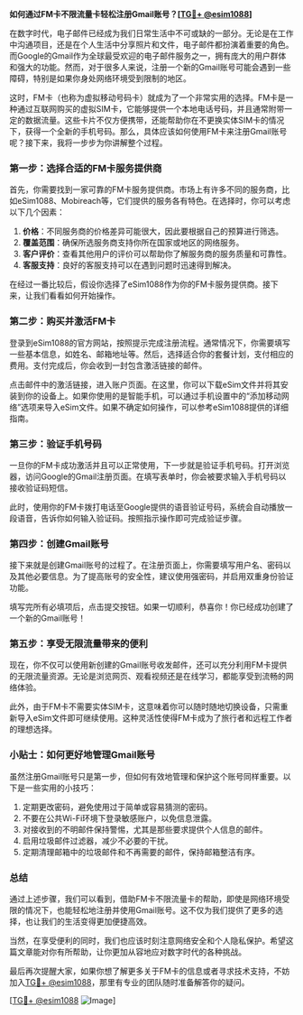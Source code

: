 **如何通过FM卡不限流量卡轻松注册Gmail账号？[[TG💪+ @esim1088](https://t.me/s/esim1088)]**

在数字时代，电子邮件已经成为我们日常生活中不可或缺的一部分。无论是在工作中沟通项目，还是在个人生活中分享照片和文件，电子邮件都扮演着重要的角色。而Google的Gmail作为全球最受欢迎的电子邮件服务之一，拥有庞大的用户群体和强大的功能。然而，对于很多人来说，注册一个新的Gmail账号可能会遇到一些障碍，特别是如果你身处网络环境受到限制的地区。

这时，FM卡（也称为虚拟移动号码卡）就成为了一个非常实用的选择。FM卡是一种通过互联网购买的虚拟SIM卡，它能够提供一个本地电话号码，并且通常附带一定的数据流量。这些卡片不仅方便携带，还能帮助你在不更换实体SIM卡的情况下，获得一个全新的手机号码。那么，具体应该如何使用FM卡来注册Gmail账号呢？接下来，我将一步步为你讲解整个过程。

### 第一步：选择合适的FM卡服务提供商

首先，你需要找到一家可靠的FM卡服务提供商。市场上有许多不同的服务商，比如eSim1088、Mobireach等，它们提供的服务各有特色。在选择时，你可以考虑以下几个因素：

1. **价格**：不同服务商的价格差异可能很大，因此要根据自己的预算进行筛选。
2. **覆盖范围**：确保所选服务商支持你所在国家或地区的网络服务。
3. **客户评价**：查看其他用户的评价可以帮助你了解服务商的服务质量和可靠性。
4. **客服支持**：良好的客服支持可以在遇到问题时迅速得到解决。

在经过一番比较后，假设你选择了eSim1088作为你的FM卡服务提供商。接下来，让我们看看如何开始操作。

### 第二步：购买并激活FM卡

登录到eSim1088的官方网站，按照提示完成注册流程。通常情况下，你需要填写一些基本信息，如姓名、邮箱地址等。然后，选择适合你的套餐计划，支付相应的费用。支付完成后，你会收到一封包含激活链接的邮件。

点击邮件中的激活链接，进入账户页面。在这里，你可以下载eSim文件并将其安装到你的设备上。如果你使用的是智能手机，可以通过手机设置中的“添加移动网络”选项来导入eSim文件。如果不确定如何操作，可以参考eSim1088提供的详细指南。

### 第三步：验证手机号码

一旦你的FM卡成功激活并且可以正常使用，下一步就是验证手机号码。打开浏览器，访问Google的Gmail注册页面。在填写表单时，你会被要求输入手机号码以接收验证码短信。

此时，使用你的FM卡拨打电话至Google提供的语音验证号码，系统会自动播放一段语音，告诉你如何输入验证码。按照指示操作即可完成验证步骤。

### 第四步：创建Gmail账号

接下来就是创建Gmail账号的过程了。在注册页面上，你需要填写用户名、密码以及其他必要信息。为了提高账号的安全性，建议使用强密码，并启用双重身份验证功能。

填写完所有必填项后，点击提交按钮。如果一切顺利，恭喜你！你已经成功创建了一个新的Gmail账号！

### 第五步：享受无限流量带来的便利

现在，你不仅可以使用新创建的Gmail账号收发邮件，还可以充分利用FM卡提供的无限流量资源。无论是浏览网页、观看视频还是在线学习，都能享受到流畅的网络体验。

此外，由于FM卡不需要实体SIM卡，这意味着你可以随时随地切换设备，只需重新导入eSim文件即可继续使用。这种灵活性使得FM卡成为了旅行者和远程工作者的理想选择。

### 小贴士：如何更好地管理Gmail账号

虽然注册Gmail账号只是第一步，但如何有效地管理和保护这个账号同样重要。以下是一些实用的小技巧：

1. 定期更改密码，避免使用过于简单或容易猜测的密码。
2. 不要在公共Wi-Fi环境下登录敏感账户，以免信息泄露。
3. 对接收到的不明邮件保持警惕，尤其是那些要求提供个人信息的邮件。
4. 启用垃圾邮件过滤器，减少不必要的干扰。
5. 定期清理邮箱中的垃圾邮件和不再需要的邮件，保持邮箱整洁有序。

### 总结

通过上述步骤，我们可以看到，借助FM卡不限流量卡的帮助，即使是网络环境受限的情况下，也能轻松地注册并使用Gmail账号。这不仅为我们提供了更多的选择，也让我们的生活变得更加便捷高效。

当然，在享受便利的同时，我们也应该时刻注意网络安全和个人隐私保护。希望这篇文章能对你有所帮助，让你更加从容地应对数字时代的各种挑战。

最后再次提醒大家，如果你想了解更多关于FM卡的信息或者寻求技术支持，不妨加入[TG💪+ @esim1088](https://t.me/s/esim1088)，那里有专业的团队随时准备解答你的疑问。

[[TG💪+ @esim1088](https://t.me/s/esim1088) ![Image](https://i.postimg.cc/4NQfJmqS/Snipaste-2025-05-13-00-14-12.png)]
